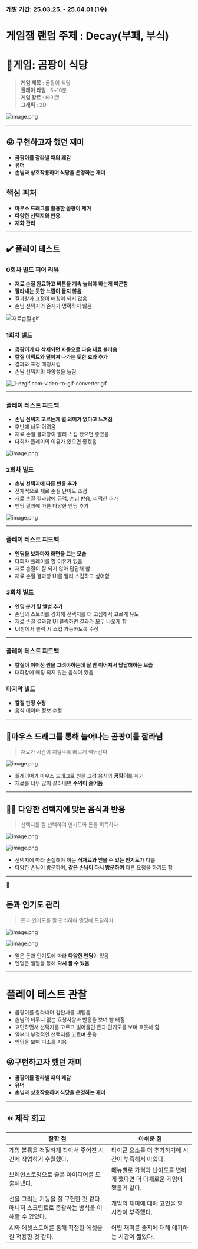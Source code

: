 ### 개발 기간: 25.03.25. - 25.04.01 (1주)

# 게임잼 랜덤 주제 : Decay(**부패, 부식)**


# 📌게임: 곰팡이 식당


> **게임 제목** : 곰팡이 식당<br>
> **플레이 타임** : 5~10분<br>
> **게임 장르** : 타이쿤<br>
> **그래픽** : 2D<br>


![image.png](Images/01.png)

---

<aside>


## 😝 구현하고자 했던 재미

- **곰팡이를 잘라낼 때의 쾌감**
- **유머**
- **손님과 상호작용하며 식당을 운영하는 재미**
</aside>

## 핵심 피처

- **마우스 드래그를 활용한 곰팡이 제거**
- **다양한 선택지와 반응**
- **재화 관리**

---

## ✔️ 플레이 테스트

### 0회차 빌드 피어 리뷰

- **재료 손질 완료하고 버튼을 계속 눌러야 하는게 피곤함**
- **잘라내는 듯한 느낌이 들지 않음**
- 결과창과 표정이 매칭이 되지 않음
- 손님 선택지의 존재가 명확하지 않음

![재료손질.gif](Images/02.gif)

### 1회차 빌드

- **곰팡이가 다 삭제되면 자동으로 다음 재료 불러옴**
- **칼질 이펙트와 떨어져 나가는 듯한 효과 추가**
- 결과와 표정 매칭시킴
- 손님 선택지의 다양성을 늘림
    
![_1-ezgif.com-video-to-gif-converter.gif](Images/03.gif)
    

---

### 플레이 테스트 피드백

- **손님 선택지 고르는게 별 의미가 없다고 느껴짐**
- 후반에 너무 어려움
- 재료 손질 결과창이 빨리 스킵 됐으면 좋겠음
- 다회차 플레이의 이유가 있으면 좋겠음

![image.png](Images/04.png)

### 2회차 빌드

- **손님 선택지에 따른 반응 추가**
- 전체적으로 재료 손질 난이도 조정
- 재료 손질 결과창에 금액, 손님 반응, 리액션 추가
- 엔딩 결과에 따른 다양한 엔딩 추가
    
![image.png](Images/05.png)
    

---

### 플레이 테스트 피드백

- **엔딩을 보자마자 화면을 끄는 모습**
- 다회차 플레이를 할 이유가 없음
- 재료 손질이 잘 되지 않아 답답해 함
- 재료 손질 결과창 UI를 빨리 스킵하고 싶어함

### 3회차 빌드

- **엔딩 분기 및 앨범 추가**
- 손님의 스토리를 강화해 선택지를 더 고심해서 고르게 유도
- 재료 손질 결과창 UI 클릭하면 결과가 모두 나오게 함
- UI창에서 클릭 시 스킵 가능하도록 수정
     

---

### 플레이 테스트 피드백

- **칼질이 이어진 원을 그려야하는데 잘 안 이어져서 답답해하는 모습**
- 대화창에 매칭 되지 않는 음식이 있음

### 마지막 빌드

- **칼질 판정 수정**
- 음식 데이터 정보 수정

---

<aside>

## 🤢마우스 드래그를 통해 늘어나는 곰팡이를 잘라냄

> 재료가 시간이 지날수록 빠르게 썩어간다
> 
</aside>



![image.png](Images/11.png)

- 플레이어가 마우스 드래그로 원을 그려 음식의 **곰팡이**를 제거
- 재료를 너무 많이 잘라내면 **수익이 줄어듬**

---

<aside>


## 🧑‍🍳 다양한 선택지에 맞는 음식과 반응

> 선택지를 잘 선택하여 인기도와 돈을 획득하자
> 
</aside>

![image.png](Images/12.png)

![image.png](Images/13.png)

- 선택지에 따라 손질해야 하는 **식재료와 얻을 수 있는 인기도**가 다름
- 다양한 손님이 방문하며, **같은 손님이 다시 방문하여** 다른 요청을 하기도 함

---

<aside>
💸

## 돈과 인기도 관리

> 돈과 인기도를 잘 관리하여 엔딩에 도달하자
> 
</aside>

![image.png](Images/14.png)

![image.png](Images/15.png)

- 얻은 돈과 인기도에 따라 **다양한 엔딩**이 있음
- 엔딩은 앨범을 통해 **다시 볼 수 있음**

---

# 플레이 테스트 관찰

- 곰팡이를 잘라내며 감탄사를 내뱉음
- 손님의 터무니 없는 요청사항과 반응을 보며 빵 터짐
- 고민하면서 선택지를 고르고 벌어들인 돈과 인기도를 보며 흐뭇해 함
- 일부러 부정적인 선택지를 고르며 웃음
- 엔딩을 보며 미소를 지음

<aside>


## 😝구현하고자 했던 재미

- **곰팡이를 잘라낼 때의 쾌감**
- **유머**
- **손님과 상호작용하며 식당을 운영하는 재미**
</aside>

---

## ⏪ 제작 회고

| **잘한 점** | **아쉬운 점** |
| --- | --- |
| 게임 볼륨을 적절하게 잡아서 주어진 시간에 작업하기 수월했다. | 타이쿤 요소를 더 추가하기에 시간이 부족해서 아쉽다. |
| 브레인스토밍으로 좋은 아이디어를 도출해냈다. | 메뉴별로 가격과 난이도를 변하게 했다면 더 다채로운 게임이 됐을거 같다. |
| 선을 그리는 기능을 잘 구현한 것 같다. 매니저 스크립트로 총괄하는 방식을 이해할 수 있었다. | 게임의 재미에 대해 고민을 할 시간이 부족했다. |
| AI와 에셋스토어를 통해 적절한 에셋을 잘 적용한 것 같다. | 어떤 재미를 줄지에 대해 얘기하는 시간이 짧았다. |
